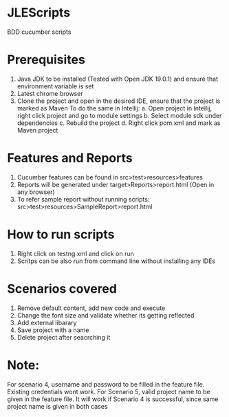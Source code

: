 # JLEScripts
BDD cucumber scripts

# Prerequisites
1. Java JDK to be installed (Tested with Open JDK 19.0.1) and ensure that environment variable is set
2. Latest chrome browser
3. Clone the project and open in the desired IDE, ensure that the project is marked as Maven
    To do the same in Intellij:
     a. Open project in Intellij, right click project and go to module settings
     b. Select module sdk under dependencies
     c. Rebuild the project
     d. Right click pom.xml and mark as Maven project

# Features and Reports
1. Cucumber features can be found in src>test>resources>features
2. Reports will be generated under target>Reports>report.html (Open in any browser)
3. To refer sample report without running scripts: src>test>resources>SampleReport>report.html

# How to run scripts
1. Right click on testng.xml and click on run
2. Scritps can be also run from command line without installing any IDEs

# Scenarios covered
1. Remove default content, add new code and execute 
2. Change the font size and validate whether its getting reflected
3. Add external libarary
4. Save project with a name 
5. Delete project after seacrching it

# Note: 
For scenario 4, username and password to be filled in the feature file. Existing credentials wont work. For Scenario 5, valid project name to be given in the feature file. It will work if Scenario 4 is successful, since same project name is given in both cases

